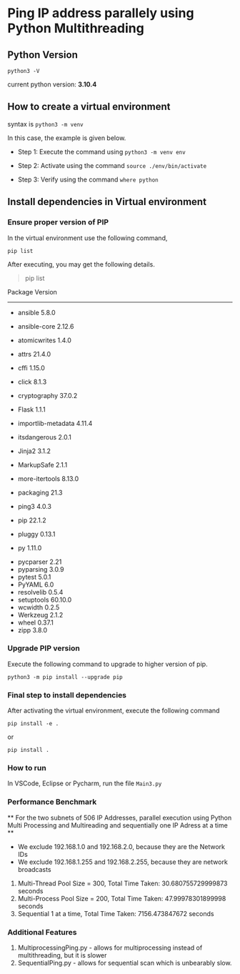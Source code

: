 # Ping IP address parallely using Python Multithreading

## Python Version

`python3 -V`

current python version: **3.10.4**

## How to create a virtual environment

syntax is `python3 -m venv` <enviornment name>

In this case, the example is given below.

* Step 1: Execute the command using `python3 -m venv env`

* Step 2: Activate using the command `source ./env/bin/activate`

* Step 3: Verify using the command `where python`

## Install dependencies in Virtual environment

### Ensure proper version of PIP
In the virtual environment use the following command,

`pip list`

After executing, you may get the following details.

>pip list

Package            Version
------------------ -------
* ansible            5.8.0
* ansible-core       2.12.6
* atomicwrites       1.4.0
* attrs              21.4.0
* cffi               1.15.0
* click              8.1.3
* cryptography       37.0.2
* Flask              1.1.1
* importlib-metadata 4.11.4
* itsdangerous       2.0.1
* Jinja2             3.1.2
* MarkupSafe         2.1.1

* more-itertools     8.13.0
* packaging          21.3
* ping3              4.0.3
* pip                22.1.2
* pluggy             0.13.1
* py                 1.11.0
- pycparser          2.21
- pyparsing          3.0.9
- pytest             5.0.1
- PyYAML             6.0
- resolvelib         0.5.4
- setuptools         60.10.0
- wcwidth            0.2.5
- Werkzeug           2.1.2
- wheel              0.37.1
- zipp               3.8.0

### Upgrade PIP version
Execute the following command to upgrade to higher version of pip.

`python3 -m pip install --upgrade pip`


### Final step to install dependencies

After activating the virtual environment, execute the following command

`pip install -e .`

or

`pip install .`

### How to run

In VSCode, Eclipse or Pycharm, run the file `Main3.py`


### Performance Benchmark

** For the two subnets of 506 IP Addresses, parallel execution using Python Multi Processing and Multireading and sequentially one IP Adress at a time **
- We exclude 192.168.1.0 and 192.168.2.0, because they are the Network IDs
- We exclude 192.168.1.255 and 192.168.2.255, because they are network broadcasts

1. Multi-Thread Pool Size = 300, Total Time Taken:  30.680755729999873  seconds
2. Multi-Process Pool Size = 200, Total Time Taken:   47.99978301899998  seconds
3. Sequential 1 at a time, Total Time Taken:  7156.473847672  seconds
### Additional Features

1. MultiprocessingPing.py - allows for multiprocessing instead of multithreading, but it is slower
2. SequentialPing.py - allows for sequential scan which is unbearably slow.
